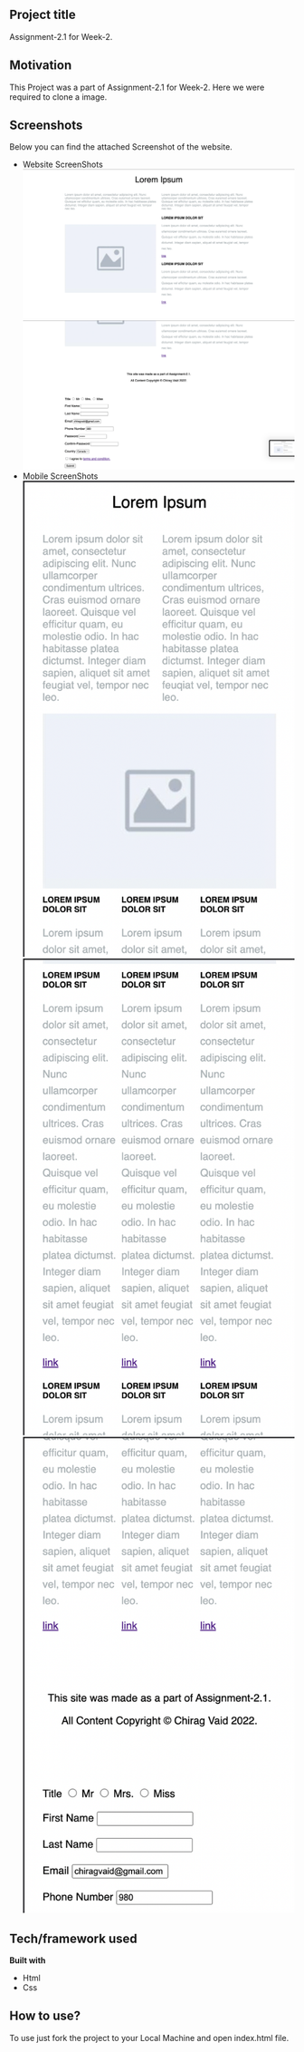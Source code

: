 ## Project title
Assignment-2.1 for Week-2.

## Motivation
This Project was a part of Assignment-2.1 for Week-2. Here we were required to clone a image. 
 
## Screenshots
Below you can find the attached Screenshot of the website.
<br>
- Website ScreenShots
![alt text](https://github.com/pesto-students/p8-harshith-artfullsoul/blob/week2/Week-2/Assignment-2.1/assets/Screens/Scrn1.png?raw=true)<br>
![alt text](https://github.com/pesto-students/p8-harshith-artfullsoul/blob/week2/Week-2/Assignment-2.1/assets/Screens/Scrn2.png?raw=true)<br>
- Mobile ScreenShots<br>
![alt text](https://github.com/pesto-students/p8-harshith-artfullsoul/blob/week2/Week-2/Assignment-2.1/assets/Screens/Scrn3.png?raw=true)<br>
![alt text](https://github.com/pesto-students/p8-harshith-artfullsoul/blob/week2/Week-2/Assignment-2.1/assets/Screens/Scrn4.png?raw=true)<br>
![alt text](https://github.com/pesto-students/p8-harshith-artfullsoul/blob/week2/Week-2/Assignment-2.1/assets/Screens/Scrn5.png?raw=true)<br>

## Tech/framework used

<b>Built with</b>
- Html 
- Css

## How to use?
To use just fork the project to your Local Machine and open index.html file.